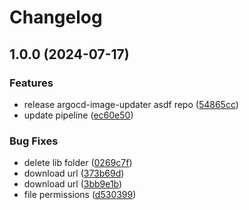 # Changelog

## 1.0.0 (2024-07-17)


### Features

* release argocd-image-updater asdf repo ([54865cc](https://github.com/thatmlopsguy/asdf-argocd-image-updater/commit/54865cc4b8b65e2621aae3798f89d52bf2b36644))
* update pipeline ([ec60e50](https://github.com/thatmlopsguy/asdf-argocd-image-updater/commit/ec60e505b5705ec0a03cc06f85f48fb4398089fe))


### Bug Fixes

* delete lib folder ([0269c7f](https://github.com/thatmlopsguy/asdf-argocd-image-updater/commit/0269c7f1bed2a4637236b9adf3e755426e432a15))
* download url ([373b69d](https://github.com/thatmlopsguy/asdf-argocd-image-updater/commit/373b69d6673132b26678ace690705cf7f75da31f))
* download url ([3bb9e1b](https://github.com/thatmlopsguy/asdf-argocd-image-updater/commit/3bb9e1b20af18435b026cec6893b644dd5b3cb6f))
* file permissions ([d530399](https://github.com/thatmlopsguy/asdf-argocd-image-updater/commit/d530399e6f2f4597daf8007d292c0d0bf71a47ab))
